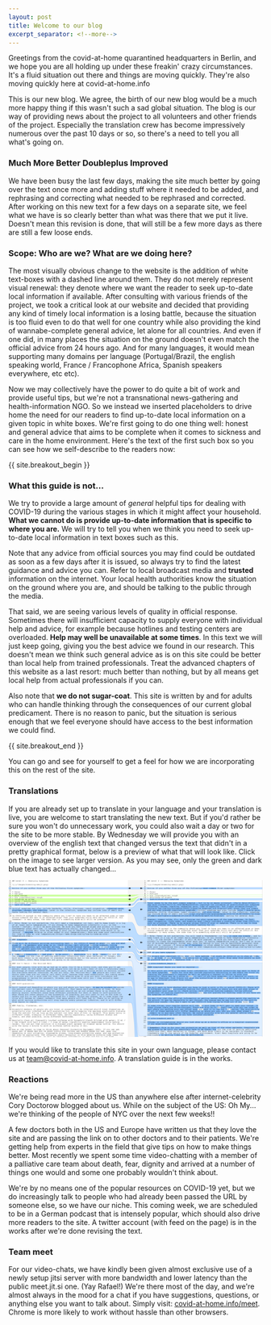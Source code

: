 ```yaml
---
layout: post
title: Welcome to our blog
excerpt_separator: <!--more-->
---
```


Greetings from the covid-at-home quarantined headquarters in Berlin, and we hope you are all holding up under these freakin' crazy circumstances. It's a fluid situation out there and things are moving quickly. They're also moving quickly here at covid-at-home.info 

This is our new blog. We agree, the birth of our new blog would be a much more happy thing if this wasn't such a sad global situation. The blog is our way of providing news about the project to all volunteers and other friends of the project. Especially the translation crew has become impressively numerous over the past 10 days or so, so there's a need to tell you all what's going on.

### Much More Better Doubleplus Improved

We have been busy the last few days, making the site much better by going over the text once more and adding stuff where it needed to be added, and rephrasing and correcting what needed to be rephrased and corrected. After working on this new text for a few days on a separate site, we feel what we have is so clearly better than what was there that we put it live. Doesn't mean this revision is done, that will still be a few more days as there are still a few loose ends.

### Scope: Who are we? What are we doing here?

The most visually obvious change to the website is the addition of white text-boxes with a dashed line around them. They do not merely represent visual renewal: they denote where we want the reader to seek up-to-date local information if available. After consulting with various friends of the project, we took a critical look at our website and decided that providing any kind of timely local information is a losing battle, because the situation is too fluid even to do that well for one country while also providing the kind of wannabe-complete general advice, let alone for all countries. And even if one did, in many places the situation on the ground doesn't even match the official advice from 24 hours ago. And for many languages, it would mean supporting many domains per language (Portugal/Brazil, the english speaking world, France / Francophone Africa, Spanish speakers everywhere, etc etc).

Now we may collectively have the power to do quite a bit of work and provide useful tips, but we're not a transnational news-gathering and health-information NGO. So we instead we inserted placeholders to drive home the need for our readers to find up-to-date local information on a given topic in white boxes. We're first going to do one thing well: honest and general advice that aims to be complete when it comes to sickness and care in the home environment. Here's the text of the first such box so you can see how we self-describe to the readers now:

{{ site.breakout_begin }}

### What this guide is not...

We try to provide a large amount of *general* helpful tips for dealing with COVID-19 during the various stages in which it might affect your household. **What we cannot do is provide up-to-date information that is specific to where you are.** We will try to tell you when we think you need to seek up-to-date local information in text boxes such as this.

Note that any advice from official sources you may find could be outdated as soon as a few days after it is issued, so always try to find the latest guidance and advice you can. Refer to local broadcast media and **trusted** information on the internet. Your local health authorities know the situation on the ground where you are, and should be talking to the public through the media.

That said, we are seeing various levels of quality in official response. Sometimes there will insufficient capacity to supply everyone with individual help and advice, for example because hotlines and testing centers are overloaded. **Help may well be unavailable at some times**. In this text we will just keep going, giving you the best advice we found in our research. This doesn't mean we think such general advice as is on this site could be better than local help from trained professionals. Treat the advanced chapters of this website as a last resort: much better than nothing, but by all means get local help from actual professionals if you can.

Also note that **we do not sugar-coat**. This site is written by and for adults who can handle thinking through the consequences of our current global predicament. There is no reason to panic, but the situation is serious enough that we feel everyone should have access to the best information we could find. 

{{ site.breakout_end }}

You can go and see for yourself to get a feel for how we are incorporating this on the rest of the site. 

### Translations

If you are already set up to translate in your language and your translation is live, you are welcome to start translating the new text. But if you'd rather be sure you won't do unnecessary work, you could also wait a day or two for the site to be more stable. By Wednesday we will provide you with an overview of the english text that changed versus the text that didn't in a pretty graphical format, below is a preview of what that will look like. Click on the image to see larger version. As you may see, only the green and dark blue text has actually changed...

[![](/images/diff-small.png)](/images/diff.png)

If you would like to translate this site in your own language, please contact us at [team@covid-at-home.info](mailto:team@covid-at-home.info). A translation guide is in the works.

### Reactions

We're being read more in the US than anywhere else after internet-celebrity Cory Doctorow blogged about us. While on the subject of the US: Oh My... we're thinking of the people of NYC over the next few weeks!!

A few doctors both in the US and Europe have written us that they love the site and are passing the link on to other doctors and to their patients. We're getting help from experts in the field that give tips on how to make things better. Most recently we spent some time video-chatting with a member of a palliative care team about death, fear, dignity and arrived at a number of things one would and some one probably wouldn't think about.

We're by no means one of the popular resources on COVID-19 yet, but we do increasingly talk to people who had already been passed the URL by someone else, so we have our niche. This coming week, we are scheduled to be in a German podcast that is intensely popular, which should also drive more readers to the site. A twitter account (with feed on the page) is in the works after we're done revising the text.

### Team meet

For our video-chats, we have kindly been given almost exclusive use of a newly setup jitsi server with more bandwidth and lower latency than the public meet.jit.si one. (Yay Rafael!) We're there most of the day, and we're almost always in the mood for a chat if you have suggestions, questions, or anything else you want to talk about. Simply visit: [covid-at-home.info/meet](https://covid-at-home.info/meet). Chrome is more likely to work without hassle than other browsers.
